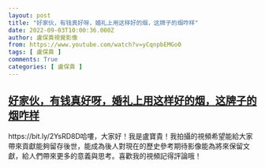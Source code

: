 ```yaml
---
layout: post
title: "好家伙，有钱真好呀，婚礼上用这样好的烟，这牌子的烟咋样"
date: 2022-09-03T10:00:36.000Z
author: 盧保貴視覺影像
from: https://www.youtube.com/watch?v=yCqnpbEMGo0
tags: [ 盧保貴 ]
comments: True
categories: [ 盧保貴 ]
---
```

<!--1662199236000-->
[好家伙，有钱真好呀，婚礼上用这样好的烟，这牌子的烟咋样](https://www.youtube.com/watch?v=yCqnpbEMGo0)
------

<div>
https://bit.ly/2YsRD8D哈嘍，大家好！我是盧寶貴！我拍攝的視頻希望能給大家帶來貢獻能夠留存後世，能成為後人對現在的歷史參考期待影像能為將來保留文獻，給人們帶來更多的意義與思考。喜歡我的視頻記得評論哦！
</div>
